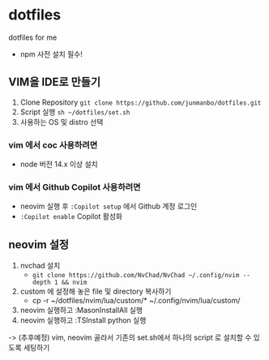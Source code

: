 # dotfiles

dotfiles for me

- npm 사전 설치 필수!

## VIM을 IDE로 만들기

1. Clone Repository `git clone https://github.com/junmanbo/dotfiles.git`
2. Script 실행 `sh ~/dotfiles/set.sh`
3. 사용하는 OS 및 distro 선택

### vim 에서 coc 사용하려면

- node 버전 14.x 이상 설치

### vim 에서 Github Copilot 사용하려면

- neovim 실행 후 `:Copilot setup` 에서 Github 계정 로그인 
- `:Copilot enable` Copilot 활성화

## neovim 설정

1. nvchad 설치
    - `git clone https://github.com/NvChad/NvChad ~/.config/nvim --depth 1 && nvim`
2. custom 에 설정해 놓은 file 및 directory 복사하기
    - cp -r ~/dotfiles/nvim/lua/custom/* ~/.config/nvim/lua/custom/
3. neovim 실행하고 :MasonInstallAll 실행
4. neovim 실행하고 :TSInstall python 실행

-> (추후예정) vim, neovim 골라서 기존의 set.sh에서 하나의 script 로 설치할 수 있도록 세팅하기
